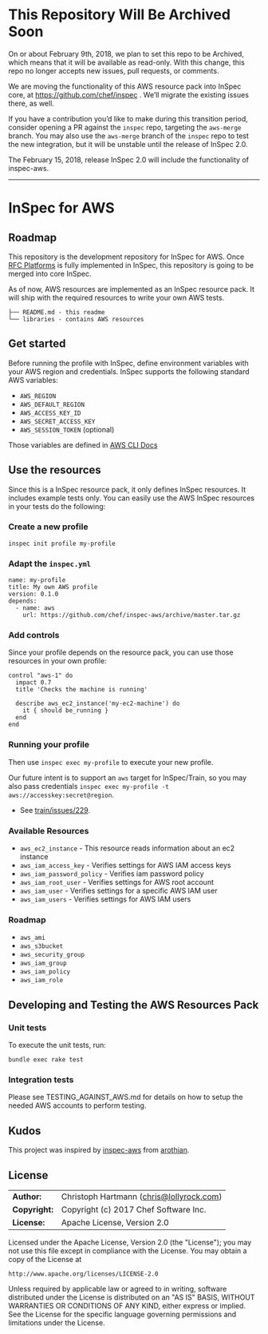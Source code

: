 # This Repository Will Be Archived Soon

On or about February 9th, 2018, we plan to set this repo to be Archived, which means that it will be available as read-only.  With this change, this repo no longer accepts new issues, pull requests, or comments.

We are moving the functionality of this AWS resource pack into InSpec core, at https://github.com/chef/inspec . We’ll migrate the existing issues there, as well.

If you have a contribution you’d like to make during this transition period, consider opening a PR against the `inspec` repo, targeting the `aws-merge` branch.  You may also use the `aws-merge` branch of the `inspec` repo to test the new integration, but it will be unstable until the release of InSpec 2.0.

The February 15, 2018, release InSpec 2.0 will include the functionality of inspec-aws.

---

# InSpec for AWS

## Roadmap

This repository is the development repository for InSpec for AWS. Once [RFC Platforms](https://github.com/chef/inspec/issues/1661) is fully implemented in InSpec, this repository is going to be merged into core InSpec.

As of now, AWS resources are implemented as an InSpec resource pack. It will ship with the required resources to write your own AWS tests.

```
├── README.md - this readme
└── libraries - contains AWS resources
```

## Get started

Before running the profile with InSpec, define environment variables with your AWS region and credentials.  InSpec supports the following standard AWS variables:

- `AWS_REGION`
- `AWS_DEFAULT_REGION`
- `AWS_ACCESS_KEY_ID`
- `AWS_SECRET_ACCESS_KEY`
- `AWS_SESSION_TOKEN` (optional)

Those variables are defined in [AWS CLI Docs](http://docs.aws.amazon.com/cli/latest/userguide/cli-chap-getting-started.html#cli-environment)

## Use the resources

Since this is a InSpec resource pack, it only defines InSpec resources. It includes example tests only. You can easily use the AWS InSpec resources in your tests do the following:

### Create a new profile

```
inspec init profile my-profile
```

### Adapt the `inspec.yml`

```
name: my-profile
title: My own AWS profile
version: 0.1.0
depends:
  - name: aws
    url: https://github.com/chef/inspec-aws/archive/master.tar.gz
```

### Add controls

Since your profile depends on the resource pack, you can use those resources in your own profile:

```
control "aws-1" do
  impact 0.7
  title 'Checks the machine is running'

  describe aws_ec2_instance('my-ec2-machine') do
    it { should be_running }
  end
end
```

### Running your profile

Then use `inspec exec my-profile` to execute your new profile.

Our future intent is to support an `aws` target for InSpec/Train, so you may also pass credentials `inspec exec my-profile -t aws://accesskey:secret@region`.  

* See [train/issues/229](https://github.com/chef/train/issues/229).

### Available Resources

 * `aws_ec2_instance` - This resource reads information about an ec2 instance
 * `aws_iam_access_key` - Verifies settings for AWS IAM access keys
 * `aws_iam_password_policy` - Verifies iam password policy
 * `aws_iam_root_user` - Verifies settings for AWS root account
 * `aws_iam_user` - Verifies settings for a specific AWS IAM user
 * `aws_iam_users` - Verifies settings for AWS IAM users

### Roadmap

 * `aws_ami`
 * `aws_s3bucket`
 * `aws_security_group`
 * `aws_iam_group`
 * `aws_iam_policy`
 * `aws_iam_role`

## Developing and Testing the AWS Resources Pack

### Unit tests

To execute the unit tests, run:

```
bundle exec rake test
```

### Integration tests

Please see TESTING_AGAINST_AWS.md for details on how to setup the needed AWS accounts to perform testing.

## Kudos

This project was inspired by [inspec-aws](https://github.com/arothian/inspec-aws) from [arothian](https://github.com/arothian).

## License

|  |  |
| ------ | --- |
| **Author:** | Christoph Hartmann (<chris@lollyrock.com>) |
| **Copyright:** | Copyright (c) 2017 Chef Software Inc. |
| **License:** | Apache License, Version 2.0 |

Licensed under the Apache License, Version 2.0 (the "License");
you may not use this file except in compliance with the License.
You may obtain a copy of the License at

    http://www.apache.org/licenses/LICENSE-2.0

Unless required by applicable law or agreed to in writing, software
distributed under the License is distributed on an "AS IS" BASIS,
WITHOUT WARRANTIES OR CONDITIONS OF ANY KIND, either express or implied.
See the License for the specific language governing permissions and
limitations under the License.
